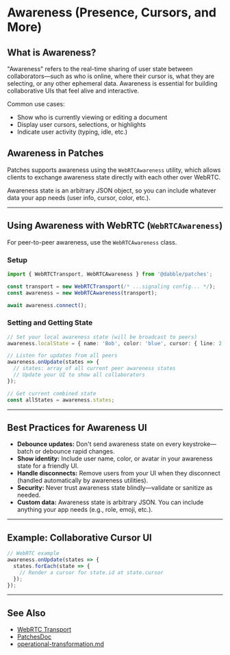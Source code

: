 # Awareness (Presence, Cursors, and More)

## What is Awareness?

"Awareness" refers to the real-time sharing of user state between collaborators—such as who is online, where their cursor is, what they are selecting, or any other ephemeral data. Awareness is essential for building collaborative UIs that feel alive and interactive.

Common use cases:

- Show who is currently viewing or editing a document
- Display user cursors, selections, or highlights
- Indicate user activity (typing, idle, etc.)

## Awareness in Patches

Patches supports awareness using the `WebRTCAwareness` utility, which allows clients to exchange awareness state directly with each other over WebRTC.

Awareness state is an arbitrary JSON object, so you can include whatever data your app needs (user info, cursor, color, etc.).

---

## Using Awareness with WebRTC (`WebRTCAwareness`)

For peer-to-peer awareness, use the `WebRTCAwareness` class.

### Setup

```typescript
import { WebRTCTransport, WebRTCAwareness } from '@dabble/patches';

const transport = new WebRTCTransport(/* ...signaling config... */);
const awareness = new WebRTCAwareness(transport);

await awareness.connect();
```

### Setting and Getting State

```typescript
// Set your local awareness state (will be broadcast to peers)
awareness.localState = { name: 'Bob', color: 'blue', cursor: { line: 2, ch: 3 } };

// Listen for updates from all peers
awareness.onUpdate(states => {
  // states: array of all current peer awareness states
  // Update your UI to show all collaborators
});

// Get current combined state
const allStates = awareness.states;
```

---

## Best Practices for Awareness UI

- **Debounce updates:** Don't send awareness state on every keystroke—batch or debounce rapid changes.
- **Show identity:** Include user name, color, or avatar in your awareness state for a friendly UI.
- **Handle disconnects:** Remove users from your UI when they disconnect (handled automatically by awareness utilities).
- **Security:** Never trust awareness state blindly—validate or sanitize as needed.
- **Custom data:** Awareness state is arbitrary JSON. You can include anything your app needs (e.g., role, emoji, etc.).

---

## Example: Collaborative Cursor UI

```typescript
// WebRTC example
awareness.onUpdate(states => {
  states.forEach(state => {
    // Render a cursor for state.id at state.cursor
  });
});
```

---

## See Also

- [WebRTC Transport](./operational-transformation.md#webrtc)
- [PatchesDoc](./PatchesDoc.md)
- [operational-transformation.md](./operational-transformation.md)
